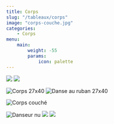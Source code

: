 ```yaml
---
title: Corps
slug: "/tableaux/corps"
image: "corps-couche.jpg"
categories:
    - Corps
menu:
    main: 
        weight: -55
        params:
            icon: palette
---
```


![](corps-1.jpg) ![](corps-2.jpg) 

![Corps 27x40](corps-27-40.jpg) ![Danse au ruban 27x40](danse-au-ruban.jpg) 

![Corps couché](corps-couche.jpg)

![Danseur nu](danseur-nu.jpg) ![](corps-3.jpg) ![](corps-4.jpg)
